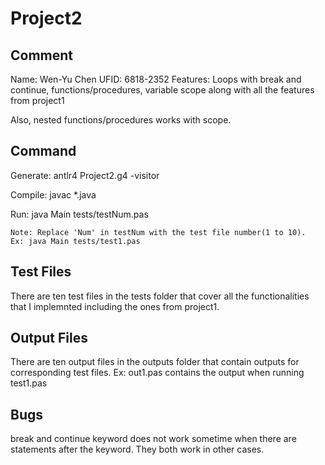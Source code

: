 # Project2

## Comment
Name: Wen-Yu Chen
UFID: 6818-2352
Features: Loops with break and continue, functions/procedures, variable scope along with all the features from project1

Also, nested functions/procedures works with scope.

## Command
Generate: 
    antlr4 Project2.g4 -visitor

Compile: 
    javac *.java

Run: 
    java Main tests/testNum.pas

    Note: Replace 'Num' in testNum with the test file number(1 to 10).
    Ex: java Main tests/test1.pas

## Test Files
There are ten test files in the tests folder that cover all the functionalities that I implemnted including the ones from  project1.

## Output Files
There are ten output files in the outputs folder that contain outputs for corresponding test files.
Ex: out1.pas contains the output when running test1.pas

## Bugs
break and continue keyword does not work sometime when there are statements after the keyword. They both work in other cases.